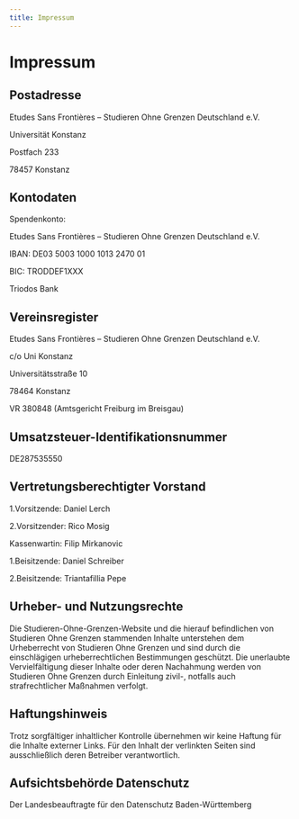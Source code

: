 ```yaml
---
title: Impressum
---
```


# Impressum

## Postadresse
Etudes Sans Frontières – Studieren Ohne Grenzen Deutschland e.V.

Universität Konstanz

Postfach 233

78457 Konstanz

## Kontodaten
Spendenkonto:

Etudes Sans Frontières – Studieren Ohne Grenzen Deutschland e.V.

IBAN: DE03 5003 1000 1013 2470 01

BIC: TRODDEF1XXX

Triodos Bank

## Vereinsregister
Etudes Sans Frontières – Studieren Ohne Grenzen Deutschland e.V.

c/o Uni Konstanz

Universitätsstraße 10

78464 Konstanz

VR 380848 (Amtsgericht Freiburg im Breisgau)

## Umsatzsteuer-Identifikationsnummer
DE287535550

## Vertretungsberechtigter Vorstand
1.Vorsitzende: Daniel Lerch

2.Vorsitzender: Rico Mosig

Kassenwartin: Filip Mirkanovic

1.Beisitzende: Daniel Schreiber

2.Beisitzende: Triantafillia Pepe

## Urheber- und Nutzungsrechte

Die Studieren-Ohne-Grenzen-Website und die hierauf befindlichen von Studieren Ohne Grenzen stammenden Inhalte unterstehen dem Urheberrecht von Studieren Ohne Grenzen und sind durch die einschlägigen urheberrechtlichen Bestimmungen geschützt. Die unerlaubte Vervielfältigung dieser Inhalte oder deren Nachahmung werden von Studieren Ohne Grenzen durch Einleitung zivil-, notfalls auch strafrechtlicher Maßnahmen verfolgt.


## Haftungshinweis

Trotz sorgfältiger inhaltlicher Kontrolle übernehmen wir keine Haftung für die Inhalte externer Links. Für den Inhalt der verlinkten Seiten sind ausschließlich deren Betreiber verantwortlich.

## Aufsichtsbehörde Datenschutz

Der Landesbeauftragte für den Datenschutz Baden-Württemberg
